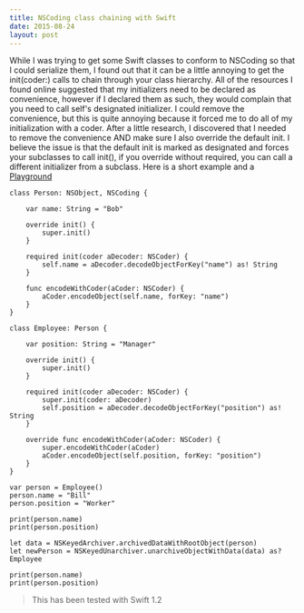 ```yaml
---
title: NSCoding class chaining with Swift
date: 2015-08-24
layout: post
---
```


While I was trying to get some Swift classes to conform to
NSCoding so that I could serialize them, I found out that it can be a
little annoying to get the init(coder:) calls to chain through your
class hierarchy. All of the resources I found online suggested that my
initializers need to be declared as convenience, however if I declared
them as such, they would complain that you need to call self's
designated initializer. I could remove the convenience, but this is
quite annoying because it forced me to do all of my initialization with
a coder. After a little research, I discovered that I needed to remove
the convenience AND make sure I also override the default init. I
believe the issue is that the default init is marked as designated and
forces your subclasses to call init(), if you override without required,
you can call a different initializer from a subclass. Here is a short
example and a [Playground][1]

```
class Person: NSObject, NSCoding {

    var name: String = "Bob"

    override init() {
        super.init()
    }

    required init(coder aDecoder: NSCoder) {
        self.name = aDecoder.decodeObjectForKey("name") as! String
    }

    func encodeWithCoder(aCoder: NSCoder) {
        aCoder.encodeObject(self.name, forKey: "name")
    }
}

class Employee: Person {

    var position: String = "Manager"

    override init() {
        super.init()
    }

    required init(coder aDecoder: NSCoder) {
        super.init(coder: aDecoder)
        self.position = aDecoder.decodeObjectForKey("position") as! String
    }

    override func encodeWithCoder(aCoder: NSCoder) {
        super.encodeWithCoder(aCoder)
        aCoder.encodeObject(self.position, forKey: "position") 
    }
}

var person = Employee()
person.name = "Bill"
person.position = "Worker"

print(person.name)
print(person.position)

let data = NSKeyedArchiver.archivedDataWithRootObject(person)
let newPerson = NSKeyedUnarchiver.unarchiveObjectWithData(data) as? Employee

print(person.name)
print(person.position)
```

> This has been tested with Swift 1.2

[1]: downloads/NSCoding-Playground.zip